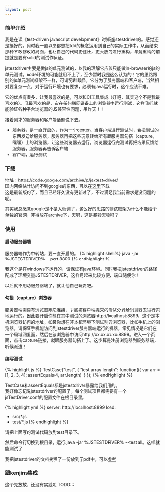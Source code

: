 ```yaml
---
layout: post
---
```

### 简单介绍
我是在读《test-driven javascript development》时知道jstestdriver的。感觉还是挺好的。同时我一直以来都想把tdd的概念运用到自己的实际工作中，从而结束那种不敢修改的局面，也让自己的代码更健壮，更大胆的进行重构，毕竟重构的前提就是要有solid的测试作保证。  

jstestdriver主要是做js的单元测试的，以我的理解它应该只能做in-browser的js的单元测试。node环境的可能就用不上了，至少暂时我是这么认为的！它的思路跟别的js单元测试框架不一样，可谓另辟蹊径。它分为了服务器端和客户端，当然相对要复杂一点，对于运行环境也有要求，必须有java运行时，这个应该不难。

它的优点有很多，让我最喜欢的是，可以和CI工具集成（好吧，其实这个不是我最喜欢的）。我最喜欢的是，它在任何联网设备上的浏览器中运行测试，这样我们就能验证各种平台浏览器的JS兼容性问题，吊炸天！！

接着刚才的服务器和客户端话题说下去。
- 服务器，是一直开启的，作为一个center。当客户端进行测试时，会把测试的东西发送给服务器，服务器再把这些玩意转给所有跟服务器勾搭（capture，嘿嘿）上的浏览器，让这些浏览器去运行，浏览器运行完测试再把结果反馈给服务器，服务器再告诉客户端
- 客户端，运行测试

### 下载
地址：https://code.google.com/archive/p/js-test-driver/  
国内网络估计访问不到google的东西，可以在[这里](/attachements/jstestdriver-1.3.5.jar)下载  
这是最新版的了，而且已经好久没有更新过了，不过满足我当前需求是没问题的呢。

其实我总感觉google是不是太低调了，这么好的思路的测试框架为什么不能给个单独的官网，非得放在archive下，天呀，这是暴殄天物吗？

### 使用
#### 启动服务器端
服务器端作为中转站，要一直开启的。
{% highlight shell%}
java -jar %JSTESTDRIVER% --port 8899
{% endhighlight %}

我这个是在windows下运行的，请保证有java环境。同时我把jstestdriver的路径配成了环境变量JSTESTDRIVER，这样用起来比较方便，端口随便你！

以后就不用动服务器端了，就让他自己玩耍吧。

#### 勾搭（capture）浏览器
服务器端需要有浏览器跟它连接，才能把客户端提交的测试分发给浏览器去进行实地运行的。因此要开启你想在其中测试的浏览器http://localhost:8899，这个是本机浏览器访问的地址，如果你想在非本机环境下测试别的浏览器，比如手机上的浏览器，请保证手机能访问到jstestdriver服务器端运行的机器，常见情况是它们在一个局域网里面，然后在该浏览器中访问http://xx.xx.xx.xx:8899。进入一个页面，点击capture链接，就跟服务器勾搭上了。这步算是注册浏览器到服务器端，听候派遣！

#### 编写测试
{% highlight js %}
TestCase("test", {
	"test array length": function(){
		var arr = [1, 2, 3, 4];
		assertEquals(4, arr.length);
	}
});
{% endhighlight %}

TestCase和assertEquals都是jstestdriver暴露给我们用的。  
我好像忘记说jstestdriver的配置了。每个测试项目都需要有一个jsTestDriver.conf的配置文件在根目录里。

{% highlight yml %}
server: http://localhost:8899
load:
  - src/*.js
  - test/*.js
{% endhighlight %}

请把上面写的测试代码放到test目录下。

然后命令行切换到根目录，运行:java -jar %JSTESTDRIVER% --test all。这样就能测试了

我把jstestdriver的文档拷贝了一份放到了pdf中，可以[参考](/attachements/jstestdriver-doc.pdf)

### 跟kenjins集成
这个先放放，还没有实践呢
TODO:::